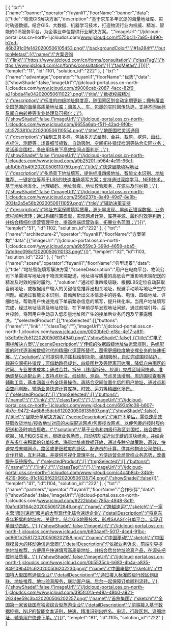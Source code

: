 [
	{
		"txt":"{\"name\":\"banner\",\"operator\":\"fuyanli1\",\"floorName\":\"banner\",\"data\":[{\"title\":\"物流GIS解决方案\",\"description\":\"基于京东多年沉淀的海量地址库、实时轨迹数据，结合GIS、大数据、机器学习技术，打造物流行业内权威、精准、智能的GIS服务平台，为企事业单位提供行业解决方案。\",\"imageUrl\":\"//jdcloud-portal.oss.cn-north-1.jcloudcs.com/www.jcloud.com/f575bc11-7a85-4490-b2ed-46b391c0fe1420200506105453.png\",\"backgroundColor\":\"#1a284f\",\"buttonMetas\":[{\"name\":\"方案咨询\",\"link\":\"https://www.jdcloud.com/cn/forms/consultation\",\"classTag\":\"https://www.jdcloud.com/cn/forms/consultation\"}],\"tagMetas\":[]}]}",
		"templet":"11",
		"id":1101,
		"solution_id":"222"
	},
	{
		"txt":"{\"name\":\"advantage\",\"operator\":\"fuyanli1\",\"floorName\":\"优势\",\"data\":[{\"showShade\":false,\"imageUrl\":\"//jdcloud-portal.oss.cn-north-1.jcloudcs.com/www.jcloud.com/d9008cab-2087-4acc-82f9-a21bbda41e0420200506110221.png\",\"title\":\"数据权威精准\",\"description\":\"标准的四级地址鲜度高，随国家区划变动定期更新；拥有覆盖全国范围的海量高质量地址库；涵盖人、车、包裹的实时回传轨迹，支持不同坐标系间自由转换等专业处理及可视化；\"},{\"showShade\":false,\"imageUrl\":\"//jdcloud-portal.oss.cn-north-1.jcloudcs.com/www.jcloud.com/6655a6ab-f511-42ad-9f0b-cfc5753810c220200506110554.png\",\"title\":\"地图围栏灵活通用\",\"description\":\"绘制工具多样，包括多方式绘制、合并、裁剪、挖洞、画线、点标注、测距等；场景细节极致，自动吸附、空间拓扑错误检测等贴合实际业务；灵活组合围栏，多应用场景下高效空间点面判断；\"},{\"showShade\":false,\"imageUrl\":\"//jdcloud-portal.oss.cn-north-1.jcloudcs.com/www.jcloud.com/a9b25201-b964-4e19-96ef-abfb0b7fb49f20200506110759.png\",\"title\":\"快速智能填写地址\",\"description\":\"多场景下地址填写，提供标准四级地址、智能文本识别、地址推荐、一键定位等基于LBS的快速准确填写方案；支持通过深度学习、NER技术，基于地址标准化、地理编码、地址验真、地址校验服务，在源头及时纠错；\"},{\"showShade\":false,\"imageUrl\":\"//jdcloud-portal.oss.cn-north-1.jcloudcs.com/www.jcloud.com/256d237b-8a49-49d7-8e9b-303fa2a5e56b20200506111059.png\",\"title\":\"辅助决策支持\",\"description\":\"地址方案保障填写质量，源头早发现、早纠正错误数据，业务流程顺利流转；通过构建时空模型，实现网点计算、库存寻源、履约时效等判断；并结合精细化运营管理平台，提高终端运营效率，拓展业务范围；\"}]}",
		"templet":"51",
		"id":1102,
		"solution_id":"222"
	},
	{
		"txt":"{\"name\":\"architecture-2\",\"operator\":\"fuyanli1\",\"floorName\":\"方案架构\",\"data\":[{\"imageUrl\":\"//jdcloud-portal.oss.cn-north-1.jcloudcs.com/www.jcloud.com/a9b559c3-399d-4658-aba5-7a1d6ec098cf20200506110133.png\"}]}",
		"templet":"32",
		"id":1103,
		"solution_id":"222"
	},
	{
		"txt":"{\"name\":\"scene\",\"operator\":\"fuyanli1\",\"floorName\":\"典型场景\",\"data\":[{\"title\":\"地址智能填写解决方案\",\"sceneDescription\":\"用户在电商平台、物流公司下单需填写地址用于物流末端配送，地址填写质量的高低会严重影响末端配送的精准及时效的按时履约。\",\"solution\":\"通过标准四级级联、根据LBS定位自动获取当前地址，或根据用户输入的关键信息推荐出相关地址，规避手动填写地址产生的问题。或通过智能文本识别，自动解析出文本信息中的姓名、电话、四级地址、详细地址，帮助用户快速完成下单前繁杂信息的填写，提升转化率。当用户地址填写完成，经过地址验真及地址校验，在下单前尽早发现地址问题，通过前端引导、后台校验，将因用户手动录入低质量地址所产生的接单后业务问题及早暴露解决。\",\"selectedProduct\":[],\"tmpSelected\":[],\"buttons\":{\"name\":\"\",\"link\":\"\",\"classTag\":\"\"},\"imageUrl\":\"//jdcloud-portal.oss.cn-north-1.jcloudcs.com/www.jcloud.com/0000bfe0-ef8c-4e17-a81f-b3d1b9e7b51220200506134940.png\",\"showShade\":false},{\"title\":\"电子围栏解决方案\",\"sceneDescription\":\"传统的依据四级地址做运营规则、系统配置的时代逐渐被数据时代的精细化运营所替代，亟需更细粒度地支撑业务的快速拓展。\",\"solution\":\"可提供电子围栏绘制功能，编辑吸附，自动完成围栏贴边，规避空间拓扑错误；可借助路径规划、四级围栏及等距离可达圈，降低自由画区的时间、专业要求成本；通过合并、拆分（线/面拆分、挖洞）完成区域间快速、准确调整以适配业务；支持点标注、线绘制、测距、节点灵活增删、周边围栏查看等辅助工具，基本涵盖业务全场景操作。再结合空间位置化后的用户地址，通过点和面空间判断，辅助业务快速计算库存、时效、运力等精细化场景。\",\"selectedProduct\":[],\"tmpSelected\":[],\"buttons\":{\"name\":\"\",\"link\":\"\",\"classTag\":\"\"},\"imageUrl\":\"//jdcloud-portal.oss.cn-north-1.jcloudcs.com/www.jcloud.com/693b9c08-b607-4b7e-9472-4a6b8c5dcb9120200506135607.png\",\"showShade\":false},{\"title\":\"智能分单解决方案\",\"sceneDescription\":\"用户下单后，需快速高效获取收货地址/揽收地址对应的末端配送网点/包裹揽收网点，以便包裹的按时履约配送和及时响应揽收。\",\"solution\":\"基于业务和四级行政区划围栏，结合数据挖掘、NLP和GIS技术，根据业务场景，自动切割成近似无缝的区块组合，并结合京东多年来积累的分单技术、海量地址库数据开放，通过多种分单策略，高效、快速完成末端网点、路区或更细粒度的卦区、配送员的计算，供其他物流公司使用，合作开放，互利共赢。并提供可视化管理平台，方便运营全局管控业务态势，改善提升系统服务。\",\"selectedProduct\":[],\"tmpSelected\":[],\"buttons\":{\"name\":\"\",\"link\":\"\",\"classTag\":\"\"},\"imageUrl\":\"//jdcloud-portal.oss.cn-north-1.jcloudcs.com/www.jcloud.com/c4c4b8cb-34b9-4219-966c-91c1829f620f20200506135714.png\",\"showShade\":false}]}",
		"templet":"41",
		"id":1104,
		"solution_id":"222"
	},
	{
		"txt":"{\"name\":\"partners\",\"operator\":\"fuyanli1\",\"floorName\":\"合作伙伴\",\"data\":[{\"showShade\":false,\"imageUrl\":\"//jdcloud-portal.oss.cn-north-1.jcloudcs.com/www.jcloud.com/9222bbbd-785a-4948-8c1f-f0afdd3f164c20200506172846.png\",\"name\":\"跨越速运\",\"sketch\":\"一家主营“限时速运”服务的大型现代化综合速运企业\",\"detailDescription\":\"将京东多年积累的地址库、关键字，结合GIS地图技术，形成SAAS化分单平台，实现订单自动匹配。\"},{\"showShade\":false,\"imageUrl\":\"//jdcloud-portal.oss.cn-north-1.jcloudcs.com/www.jcloud.com/b804aef1-5017-4ce4-91bc-ad66f1b2561720200506202158.png\",\"name\":\"中国移动\",\"sketch\":\"中国规模最大的移动通信运营商\",\"detailDescription\":\"依据业务诉求，前端引导提供地址推荐，方便用户快速填写高质量地址，并结合后台地址验真产品，在源头把控地址质量。\"},{\"showShade\":false,\"imageUrl\":\"//jdcloud-portal.oss.cn-north-1.jcloudcs.com/www.jcloud.com/0b5535cb-b683-4b4a-a835-849109b401c620200506202230.png\",\"name\":\"中国电信\",\"sketch\":\"中国特大型国有通信企业\",\"detailDescription\":\"通过接入标准四级行政区划级联、地址推荐、地址验真服务，联动客户端、后台一起保障订单顺利流转。\"},{\"showShade\":false,\"imageUrl\":\"//jdcloud-portal.oss.cn-north-1.jcloudcs.com/www.jcloud.com/395fc01a-e48a-48b0-a921-2634ee59c3b420200506202257.png\",\"name\":\"首旅集团\",\"sketch\":\"全国第一家省级国有独资综合型旅游企业\",\"detailDescription\":\"前端接入基于数据挖掘、NLP的智能文本识别，快速、精准识别出姓名、电话、行政区划、详细地址，辅助用户快速下单。\"}]}",
		"templet":"81",
		"id":1105,
		"solution_id":"222"
	}
]